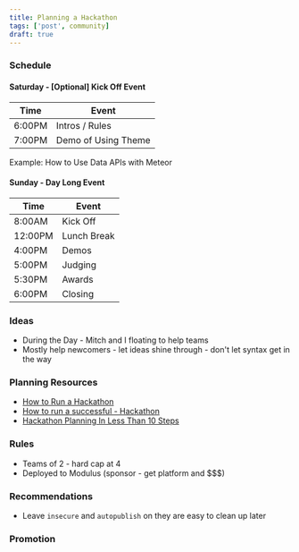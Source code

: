 ```yaml
---
title: Planning a Hackathon
tags: ['post', community]
draft: true
---
```


### Schedule

#### Saturday - [Optional] Kick Off Event

| Time   | Event               |
| ------ | ------------------- |
| 6:00PM | Intros / Rules      |
| 7:00PM | Demo of Using Theme |

Example:  How to Use Data APIs with Meteor

#### Sunday - Day Long Event

| Time    | Event       |
| ------- | ----------- |
| 8:00AM  | Kick Off    |
| 12:00PM | Lunch Break |
| 4:00PM  | Demos       |
| 5:00PM  | Judging     |
| 5:30PM  | Awards      |
| 6:00PM  | Closing     |

### Ideas

* During the Day - Mitch and I floating to help teams
* Mostly help newcomers - let ideas shine through - don't let syntax get in the way

### Planning Resources

* [How to Run a Hackathon](http://www.socrata.com/open-data-field-guide/how-to-run-a-hackathon/)
* [How to run a successful - Hackathon](https://hackathon.guide/)
* [Hackathon Planning In Less Than 10 Steps](http://techcrunch.com/2012/03/31/hackathon-planning/)

### Rules

* Teams of 2 - hard cap at 4
* Deployed to Modulus (sponsor - get platform and $$$)

### Recommendations

* Leave `insecure` and `autopublish` on they are easy to clean up later

### Promotion
